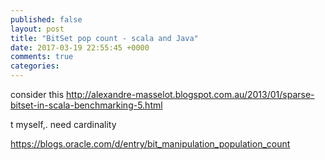 ```yaml
---
published: false
layout: post
title: "BitSet pop count - scala and Java"
date: 2017-03-19 22:55:45 +0000
comments: true
categories: 
---
```


consider this http://alexandre-masselot.blogspot.com.au/2013/01/sparse-bitset-in-scala-benchmarking-5.html

t myself,. need cardinality 

https://blogs.oracle.com/d/entry/bit_manipulation_population_count

